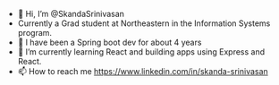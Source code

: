 - 👋 Hi, I’m @SkandaSrinivasan
- Currently a Grad student at Northeastern in the Information Systems program.
- 👀 I have been a Spring boot dev for about 4 years
- 🌱 I’m currently learning React and building apps using Express and React.
- 📫 How to reach me https://www.linkedin.com/in/skanda-srinivasan

<!---
SkandaSrinivasan/SkandaSrinivasan is a ✨ special ✨ repository because its `README.md` (this file) appears on your GitHub profile.
You can click the Preview link to take a look at your changes.
--->
